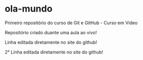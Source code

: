 # ola-mundo
Primeiro repositório do curso de Git e GitHub - Curso em Vídeo

Repositório criado duante uma aula ao vivo!

Linha editada diretamente no site do github!

2° Linha editada diretamente no site do github!
